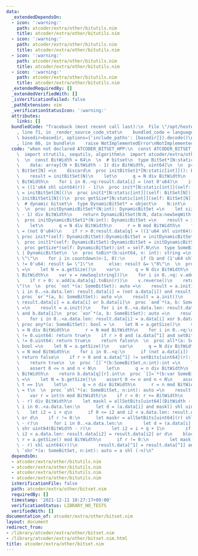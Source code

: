 ```yaml
---
data:
  _extendedDependsOn:
  - icon: ':warning:'
    path: atcoder/extra/other/bitutils.nim
    title: atcoder/extra/other/bitutils.nim
  - icon: ':warning:'
    path: atcoder/extra/other/bitutils.nim
    title: atcoder/extra/other/bitutils.nim
  - icon: ':warning:'
    path: atcoder/extra/other/bitutils.nim
    title: atcoder/extra/other/bitutils.nim
  - icon: ':warning:'
    path: atcoder/extra/other/bitutils.nim
    title: atcoder/extra/other/bitutils.nim
  _extendedRequiredBy: []
  _extendedVerifiedWith: []
  _isVerificationFailed: false
  _pathExtension: nim
  _verificationStatusIcon: ':warning:'
  attributes:
    links: []
  bundledCode: "Traceback (most recent call last):\n  File \"/opt/hostedtoolcache/Python/3.10.1/x64/lib/python3.10/site-packages/onlinejudge_verify/documentation/build.py\"\
    , line 71, in _render_source_code_stat\n    bundled_code = language.bundle(stat.path,\
    \ basedir=basedir, options={'include_paths': [basedir]}).decode()\n  File \"/opt/hostedtoolcache/Python/3.10.1/x64/lib/python3.10/site-packages/onlinejudge_verify/languages/nim.py\"\
    , line 86, in bundle\n    raise NotImplementedError\nNotImplementedError\n"
  code: "when not declared ATCODER_BITSET_HPP:\n  const ATCODER_BITSET_HPP* = 1\n\
    \  import strutils, sequtils, algorithm\n  import atcoder/extra/other/bitutils\n\
    \  \n  const BitWidth = 64\n  \n  # bitset\n  type BitSet*[N:static[int]] = object\n\
    \    data: array[(N + BitWidth - 1) div BitWidth, uint64]\n  \n  proc initBitSet*[N:static[int]]():\
    \ BitSet[N] =\n    discard\n  proc initBitSet1*[N:static[int]](): BitSet[N] =\n\
    \    result = initBitSet(N)\n    let\n      q = N div BitWidth\n      r = N mod\
    \ BitWidth\n    for i in 0..<q:result.data[i] = (not 0'u64)\n    if r > 0:result.data[q]\
    \ = ((1'u64 shl uint64(r)) - 1)\n  proc init*[N:static[int]](self: BitSet[N]):BitSet[N]\
    \ = initBitSet[N]()\n  proc init1*[N:static[int]](self: BitSet[N]):BitSet[N] =\
    \ initBitSet1[N]()\n  proc getSize*[N:static[int]](self: BitSet[N]):int = N\n\n\
    \  # dynamic bitset\n  type DynamicBitSet* = object\n    N:int\n    data: seq[uint64]\n\
    \  \n  proc initDynamicBitSet*(N:int): DynamicBitSet =\n    let size = (N + BitWidth\
    \ - 1) div BitWidth\n    return DynamicBitSet(N:N, data:newSeqWith(size, 0'u64))\n\
    \  proc initDynamicBitSet1*(N:int): DynamicBitSet =\n    result = initDynamicBitSet(N)\n\
    \    let\n      q = N div BitWidth\n      r = N mod BitWidth\n    for i in 0..<q:result.data[i]\
    \ = (not 0'u64)\n    if r > 0:result.data[q] = ((1'u64 shl uint64(r)) - 1)\n \
    \ proc init*(self: DynamicBitSet):DynamicBitSet = initDynamicBitSet(self.N)\n\
    \  proc init1*(self: DynamicBitSet):DynamicBitSet = initDynamicBitSet1(self.N)\n\
    \  proc getSize*(self: DynamicBitSet):int = self.N\n\n  type SomeBitSet* = BitSet\
    \ | DynamicBitSet\n  \n  proc toBin*(b:uint64, n: int): string =\n    result =\
    \ \"\"\n    for i in countdown(n-1, 0):\n      if (b and (1'u64 shl uint64(i)))\
    \ != 0'u64: result &= \"1\"\n      else: result &= \"0\"\n  \n  proc `$`*(a: SomeBitSet):string\
    \ =\n    let N = a.getSize()\n    var\n      q = N div BitWidth\n      r = N mod\
    \ BitWidth\n    var v = newSeq[string]()\n    for i in 0..<q: v.add(a.data[i].toBin(BitWidth))\n\
    \    if r > 0: v.add(a.data[q].toBin(r))\n    v.reverse()\n    return v.join(\"\
    \")\n  \n  proc `not`*(a: SomeBitSet): auto =\n    result = a.init1()\n    for\
    \ i in 0..<a.data.len: result.data[i] = (not a.data[i]) and result.data[i]\n \
    \ proc `or`*(a, b: SomeBitSet): auto =\n    result = a.init()\n    for i in 0..<a.data.len:\
    \ result.data[i] = a.data[i] or b.data[i]\n  proc `and`*(a, b: SomeBitSet): auto\
    \ =\n    result = a.init()\n    for i in 0..<a.data.len: result.data[i] = a.data[i]\
    \ and b.data[i]\n  proc `xor`*(a, b: SomeBitSet): auto =\n    result = a.init()\n\
    \    for i in 0..<a.data.len: result.data[i] = a.data[i] xor b.data[i]\n  \n \
    \ proc any*(a: SomeBitSet): bool = \n    let N = a.getSize()\n    var\n      q\
    \ = N div BitWidth\n      r = N mod BitWidth\n    for i in 0..<q:\n      if a.data[i]\
    \ != 0.uint64: return true\n    if r > 0 and (a.data[^1] and setBits[uint64](r))\
    \ != 0.uint64: return true\n    return false\n  \n  proc all*(a: SomeBitSet):\
    \ bool =\n    let N = a.getSize()\n    var\n      q = N div BitWidth\n      r\
    \ = N mod BitWidth\n    for i in 0..<q:\n      if (not a.data[i]) != 0.uint64:\
    \ return false\n    if r > 0 and a.data[^1] != setBits[uint64](r): return false\n\
    \    return true\n  \n  proc `[]`*(b:SomeBitSet,n:int):int =\n    let N = b.getSize()\n\
    \    assert 0 <= n and n < N\n    let\n      q = n div BitWidth\n      r = n mod\
    \ BitWidth\n    return b.data[q][r].int\n  proc `[]=`*(b:var SomeBitSet,n:int,t:int)\
    \ =\n    let N = b.getSize()\n    assert 0 <= n and n < N\n    assert t == 0 or\
    \ t == 1\n    let\n      q = n div BitWidth\n      r = n mod BitWidth\n    b.data[q][r]\
    \ = t\n  \n  proc `shl`*(a: SomeBitSet, n:int): auto =\n    result = a.init()\n\
    \    var r = int(n mod BitWidth)\n    if r < 0: r += BitWidth\n    let q = (n\
    \ - r) div BitWidth\n    let maskl = allSetBits[uint64](BitWidth - r)\n    for\
    \ i in 0..<a.data.len:\n      let d = (a.data[i] and maskl) shl uint64(r)\n  \
    \    let i2 = i + q\n      if 0 <= i2 and i2 < a.data.len: result.data[i2] = result.data[i2]\
    \ or d\n    if r != 0:\n      let maskr = allSetBits[uint64](r) shl uint64(BitWidth\
    \ - r)\n      for i in 0..<a.data.len:\n        let d = (a.data[i] and maskr)\
    \ shr uint64(BitWidth - r)\n        let i2 = i + q + 1\n        if 0 <= i2 and\
    \ i2 < a.data.len: result.data[i2] = result.data[i2] or d\n    block:\n      let\
    \ r = a.getSize() mod BitWidth\n      if r != 0:\n        let mask = not (allSetBits[uint64](BitWidth\
    \ - r) shl uint64(r))\n        result.data[^1] = result.data[^1] and mask\n  proc\
    \ `shr`*(a: SomeBitSet, n:int): auto = a shl (-n)\n"
  dependsOn:
  - atcoder/extra/other/bitutils.nim
  - atcoder/extra/other/bitutils.nim
  - atcoder/extra/other/bitutils.nim
  - atcoder/extra/other/bitutils.nim
  isVerificationFile: false
  path: atcoder/extra/other/bitset.nim
  requiredBy: []
  timestamp: '2021-12-11 18:27:17+09:00'
  verificationStatus: LIBRARY_NO_TESTS
  verifiedWith: []
documentation_of: atcoder/extra/other/bitset.nim
layout: document
redirect_from:
- /library/atcoder/extra/other/bitset.nim
- /library/atcoder/extra/other/bitset.nim.html
title: atcoder/extra/other/bitset.nim
---
```

